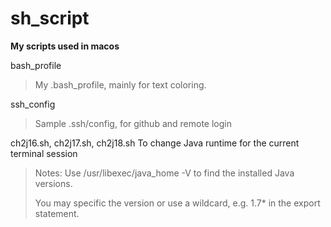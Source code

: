 # sh_script

**My scripts used in macos**

bash_profile
> My .bash_profile, mainly for text coloring.

ssh_config
> Sample .ssh/config, for github and remote login

ch2j16.sh, ch2j17.sh, ch2j18.sh
To change Java runtime for the current terminal session
> Notes:
> Use /usr/libexec/java_home -V to find the installed Java versions.
>
> You may specific the version or use a wildcard, e.g. 1.7* in the export statement.
